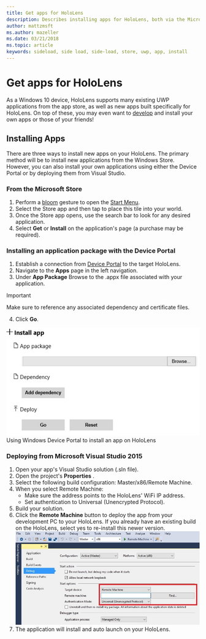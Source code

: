 ```yaml
---
title: Get apps for HoloLens
description: Describes installing apps for HoloLens, both via the Microsoft Store and side-loading.
author: mattzmsft
ms.author: mazeller
ms.date: 03/21/2018
ms.topic: article
keywords: sideload, side load, side-load, store, uwp, app, install
---
```




# Get apps for HoloLens

As a Windows 10 device, HoloLens supports many existing UWP applications from the app store, as well as new apps built specifically for HoloLens. On top of these, you may even want to [develop](development-overview.md) and install your own apps or those of your friends!

## Installing Apps

There are three ways to install new apps on your HoloLens. The primary method will be to install new applications from the Windows Store. However, you can also install your own applications using either the Device Portal or by deploying them from Visual Studio.

### From the Microsoft Store
1. Perform a [bloom](gestures.md#bloom) gesture to open the [Start Menu](navigating-the-windows-mixed-reality-home.md#start-menu).
2. Select the Store app and then tap to place this tile into your world.
3. Once the Store app opens, use the search bar to look for any desired application.
4. Select **Get** or **Install** on the application's page (a purchase may be required).

### Installing an application package with the Device Portal
1. Establish a connection from [Device Portal](using-the-windows-device-portal.md) to the target HoloLens.
2. Navigate to the **Apps** page in the left navigation.
3. Under **App Package** Browse to the .appx file associated with your application.
  >[!IMPORTANT]
  >Make sure to reference any associated dependency and certificate files.

4. Click **Go**.

![Install app form in Windows Device Portal on Microsoft HoloLens](images/deviceportal-appmanager.jpg)<br>
Using Windows Device Portal to install an app on HoloLens

### Deploying from Microsoft Visual Studio 2015
1. Open your app's Visual Studio solution (.sln file).
2. Open the project's **Properties** .
3. Select the following build configuration: Master/x86/Remote Machine.
4. When you select Remote Machine:
   * Make sure the address points to the HoloLens' WiFi IP address.
   * Set authentication to Universal (Unencrypted Protocol).
5. Build your solution.
6. Click the **Remote Machine** button to deploy the app from your development PC to your HoloLens. If you already have an existing build on the HoloLens, select yes to re-install this newer version.<br>
  ![Remote Machine deployment for apps to Microsoft HoloLens in Visual Studio](images/vs2015-remotedeployment.jpg)<br>
7. The application will install and auto launch on your HoloLens.
